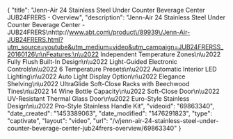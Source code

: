 {
    "title": "Jenn-Air 24 Stainless Steel Under Counter Beverage Center JUB24FRERS - Overview",
    "description": "Jenn-Air 24 Stainless Steel Under Counter Beverage Center - JUB24FRERS\nhttp:\/\/www.abt.com\/product\/89939\/Jenn-Air-JUB24FRERS.html?utm_source=youtube&utm_medium=video&utm_campaign=JUB24FRERSS_20160126\n\nFeatures:\n\u2022 Independent Temperature Zones\n\u2022 Fully Flush Built-In Design\n\u2022 Light-Guided Electronic Controls\n\u2022 6 Temperature Presets\n\u2022 Automatic Interior LED Lighting\n\u2022 Auto Light Display Option\n\u2022 Elegance Shelving\n\u2022 UltraGlide Soft-Close Racks with Beechwood Tines\n\u2022 14 Wine Bottle Capacity\n\u2022 Soft-Close Door\n\u2022 UV-Resistant Thermal Glass Door\n\u2022 Euro-Style Stainless Design\n\u2022 Pro-Style Stainless Handle Kit",
    "videoid": "69863340",
    "date_created": "1453389063",
    "date_modified": "1476291823",
    "type": "captivate",
    "layout": "video",
    "url": "\/v\/jenn-air-24-stainless-steel-under-counter-beverage-center-jub24frers-overview\/69863340"
}